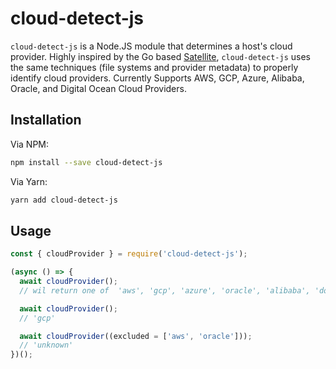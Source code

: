 # cloud-detect-js

`cloud-detect-js` is a Node.JS module that determines a host's cloud provider. Highly inspired by the Go based [Satellite](https://github.com/banzaicloud/satellite), `cloud-detect-js` uses the same techniques (file systems and provider metadata) to properly identify cloud providers. Currently Supports AWS, GCP, Azure, Alibaba, Oracle, and Digital Ocean Cloud Providers.

## Installation

Via NPM:

```bash
npm install --save cloud-detect-js
```

Via Yarn:

```bash
yarn add cloud-detect-js
```

## Usage

```javascript
const { cloudProvider } = require('cloud-detect-js');

(async () => {
  await cloudProvider();
  // wil return one of  'aws', 'gcp', 'azure', 'oracle', 'alibaba', 'do' or 'unknown'

  await cloudProvider();
  // 'gcp'

  await cloudProvider((excluded = ['aws', 'oracle']));
  // 'unknown'
})();
```
